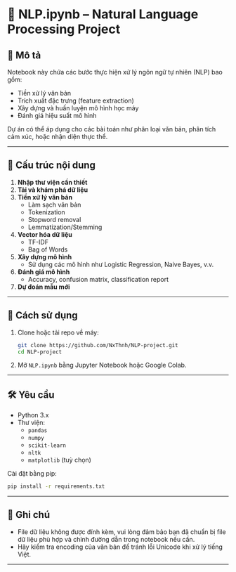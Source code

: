 # 🧠 NLP.ipynb – Natural Language Processing Project

## 📌 Mô tả

Notebook này chứa các bước thực hiện xử lý ngôn ngữ tự nhiên (NLP) bao gồm:
- Tiền xử lý văn bản
- Trích xuất đặc trưng (feature extraction)
- Xây dựng và huấn luyện mô hình học máy
- Đánh giá hiệu suất mô hình

Dự án có thể áp dụng cho các bài toán như phân loại văn bản, phân tích cảm xúc, hoặc nhận diện thực thể.

---

## 📂 Cấu trúc nội dung

1. **Nhập thư viện cần thiết**
2. **Tải và khám phá dữ liệu**
3. **Tiền xử lý văn bản**
   - Làm sạch văn bản
   - Tokenization
   - Stopword removal
   - Lemmatization/Stemming
4. **Vector hóa dữ liệu**
   - TF-IDF
   - Bag of Words
5. **Xây dựng mô hình**
   - Sử dụng các mô hình như Logistic Regression, Naive Bayes, v.v.
6. **Đánh giá mô hình**
   - Accuracy, confusion matrix, classification report
7. **Dự đoán mẫu mới**

---

## 🚀 Cách sử dụng

1. Clone hoặc tải repo về máy:
   ```bash
   git clone https://github.com/NxThnh/NLP-project.git
   cd NLP-project
   ```

2. Mở `NLP.ipynb` bằng Jupyter Notebook hoặc Google Colab.

---

## 🛠️ Yêu cầu

- Python 3.x
- Thư viện:
  - `pandas`
  - `numpy`
  - `scikit-learn`
  - `nltk`
  - `matplotlib` (tuỳ chọn)

Cài đặt bằng pip:
```bash
pip install -r requirements.txt
```

---

## 📌 Ghi chú

- File dữ liệu không được đính kèm, vui lòng đảm bảo bạn đã chuẩn bị file dữ liệu phù hợp và chỉnh đường dẫn trong notebook nếu cần.
- Hãy kiểm tra encoding của văn bản để tránh lỗi Unicode khi xử lý tiếng Việt.

---

